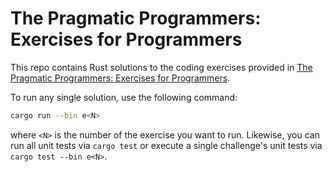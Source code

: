 # The Pragmatic Programmers: Exercises for Programmers

This repo contains Rust solutions to the coding exercises provided in [The
Pragmatic Programmers: Exercises for Programmers][1].

To run any single solution, use the following command:

```bash
cargo run --bin e<N>
```

where `<N>` is the number of the exercise you want to run. Likewise, you can run
all unit tests via `cargo test` or execute a single challenge's unit tests via
`cargo test --bin e<N>`.

[1]: https://pragprog.com/titles/bhwb/exercises-for-programmers/
